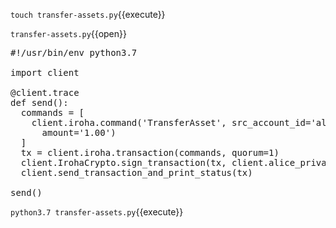 `touch transfer-assets.py`{{execute}}

`transfer-assets.py`{{open}}

<pre class="file" data-filename="transfer-assets.py" data-target="replace">
#!/usr/bin/env python3.7

import client

@client.trace
def send():  
  commands = [    
    client.iroha.command('TransferAsset', src_account_id='alice@test', dest_account_id='bob@test', asset_id='coin#test',
      amount='1.00')
  ]
  tx = client.iroha.transaction(commands, quorum=1)
  client.IrohaCrypto.sign_transaction(tx, client.alice_private_key)
  client.send_transaction_and_print_status(tx)

send()
</pre>

`python3.7 transfer-assets.py`{{execute}}